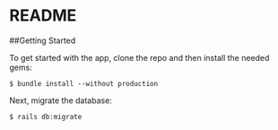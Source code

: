# README

##Getting Started

To get started with the app, clone the repo and then install the needed gems:

```
$ bundle install --without production
```

Next, migrate the database:

```
$ rails db:migrate
```

